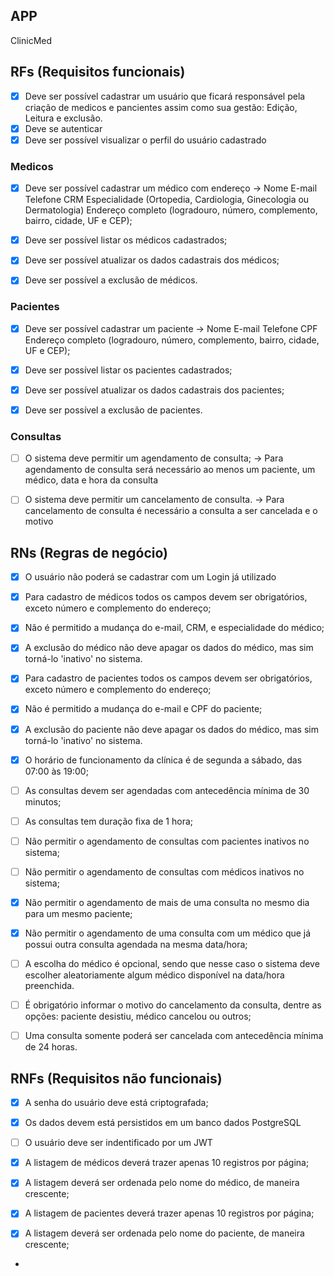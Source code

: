 ## APP 

ClinicMed 


## RFs (Requisitos funcionais) 

- [x] Deve ser possível cadastrar um usuário que ficará responsável pela criação de medicos e pancientes assim como sua gestão: Edição, Leitura e exclusão.
- [x] Deve se autenticar
- [x] Deve ser possível visualizar o perfil do usuário cadastrado

### Medicos
- [x] Deve ser possível cadastrar um médico com endereço
  ->      Nome
          E-mail
          Telefone
          CRM
          Especialidade (Ortopedia, Cardiologia, Ginecologia ou Dermatologia)
          Endereço completo (logradouro, número, complemento, bairro, cidade, UF e CEP);

- [x] Deve ser possível listar os médicos cadastrados;
- [x] Deve ser possível atualizar os dados cadastrais dos médicos;
- [x] Deve ser possível a exclusão de médicos.

### Pacientes
- [x] Deve ser possível cadastrar um paciente
    ->    Nome
          E-mail
          Telefone
          CPF
          Endereço completo (logradouro, número, complemento, bairro, cidade, UF e CEP);

- [x] Deve ser possível listar os pacientes cadastrados;
- [x] Deve ser possível atualizar os dados cadastrais dos pacientes;
- [x] Deve ser possível a exclusão de pacientes.

### Consultas
- [ ] O sistema deve permitir um agendamento de consulta;
    ->  Para agendamento de consulta será necessário ao menos um paciente, um médico, data e hora da consulta

- [ ] O sistema deve permitir um cancelamento de consulta.
    ->  Para cancelamento de consulta é necessário a consulta a ser cancelada e o motivo 




## RNs (Regras de negócio) 

- [x] O usuário não poderá se cadastrar com um Login já utilizado


- [x] Para cadastro de médicos todos os campos devem ser obrigatórios, exceto número e complemento do endereço;
- [x] Não é permitido a mudança do e-mail, CRM, e especialidade do médico;
- [x] A exclusão do médico não deve apagar os dados do médico, mas sim torná-lo 'inativo' no sistema. 


- [x] Para cadastro de pacientes todos os campos devem ser obrigatórios, exceto número e complemento do endereço;
- [x] Não é permitido a mudança do e-mail e CPF do paciente;
- [x] A exclusão do paciente não deve apagar os dados do médico, mas sim torná-lo 'inativo' no sistema. 


- [x] O horário de funcionamento da clínica é de segunda a sábado, das 07:00 às 19:00;
- [ ] As consultas devem ser agendadas com antecedência mínima de 30 minutos;
- [ ] As consultas tem duração fixa de 1 hora;
- [ ] Não permitir o agendamento de consultas com pacientes inativos no sistema;
- [ ] Não permitir o agendamento de consultas com médicos inativos no sistema;
- [x] Não permitir o agendamento de mais de uma consulta no mesmo dia para um mesmo paciente;
- [x] Não permitir o agendamento de uma consulta com um médico que já possui outra consulta agendada na mesma data/hora;
- [ ] A escolha do médico é opcional, sendo que nesse caso o sistema deve escolher aleatoriamente algum médico disponível na data/hora preenchida.

- [ ] É obrigatório informar o motivo do cancelamento da consulta, dentre as opções: paciente desistiu, médico cancelou ou outros;
- [ ] Uma consulta somente poderá ser cancelada com antecedência mínima de 24 horas.




## RNFs (Requisitos não funcionais)
- [x] A senha do usuário deve está criptografada;
- [x] Os dados devem está persistidos em um banco dados PostgreSQL
- [ ] O usuário deve ser indentificado por um JWT

- [x] A listagem de médicos deverá trazer apenas 10 registros por página;
- [x] A listagem deverá ser ordenada pelo nome do médico, de maneira crescente;


- [x] A listagem de pacientes deverá trazer apenas 10 registros por página;
- [x] A listagem deverá ser ordenada pelo nome do paciente, de maneira crescente;

- 